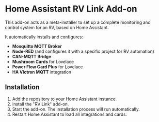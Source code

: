 # Home Assistant RV Link Add-on

This add-on acts as a meta-installer to set up a complete monitoring and control system for an RV, based on Home Assistant.

It automatically installs and configures:
- **Mosquitto MQTT Broker**
- **Node-RED** (and configures it with a specific project for RV automation)
- **CAN-MQTT Bridge**
- **Mushroom Cards** for Lovelace
- **Power Flow Card Plus** for Lovelace
- **HA Victron MQTT** integration

## Installation

1. Add the repository to your Home Assistant instance.
2. Install the "RV Link" add-on.
3. Start the add-on. The installation process will run automatically.
4. Restart Home Assistant to load all integrations and cards.
